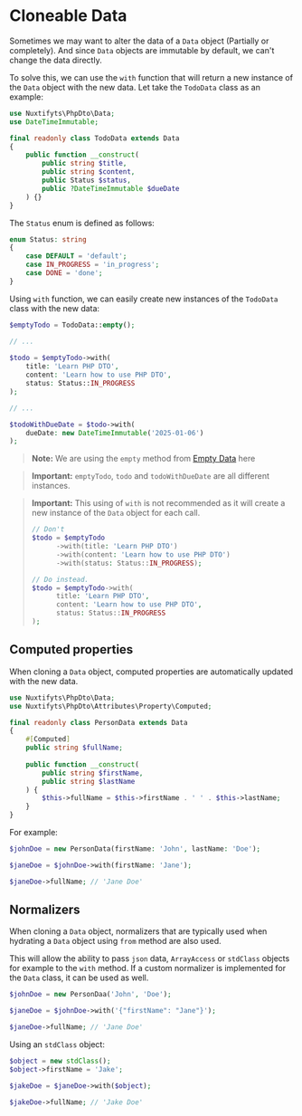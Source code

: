 Cloneable Data
= 

Sometimes we may want to alter the data of a `Data` object (Partially or completely).
And since `Data` objects are immutable by default, we can't change the data directly.

To solve this, we can use the `with` function that will return a new instance of the `Data` object with the new data.
Let take the `TodoData` class as an example:

```php
use Nuxtifyts\PhpDto\Data;
use DateTimeImmutable;

final readonly class TodoData extends Data
{
    public function __construct(
        public string $title,
        public string $content,
        public Status $status,
        public ?DateTimeImmutable $dueDate
    ) {}
}
```

The `Status` enum is defined as follows:

```php
enum Status: string
{
    case DEFAULT = 'default';
    case IN_PROGRESS = 'in_progress';
    case DONE = 'done';
}
```

Using `with` function, we can easily create new instances of the `TodoData` class with the new data:

```php
$emptyTodo = TodoData::empty();

// ...
 
$todo = $emptyTodo->with(
    title: 'Learn PHP DTO',
    content: 'Learn how to use PHP DTO',
    status: Status::IN_PROGRESS
);

// ...

$todoWithDueDate = $todo->with(
    dueDate: new DateTimeImmutable('2025-01-06')
);
```

> **Note:** We are using the `empty` method 
> from [Empty Data](https://github.com/nuxtifyts/php-dto/blob/main/docs/EmptyData.md)
> here

> **Important:** `emptyTodo`, `todo` and `todoWithDueDate` are all different instances.

> **Important:** This using of `with` is not recommended as it will create 
> a new instance of the `Data` object for each call.
> ```php
> // Don't
> $todo = $emptyTodo
>       ->with(title: 'Learn PHP DTO')
>       ->with(content: 'Learn how to use PHP DTO')
>       ->with(status: Status::IN_PROGRESS);
> 
> // Do instead.
> $todo = $emptyTodo->with(
>       title: 'Learn PHP DTO',
>       content: 'Learn how to use PHP DTO',
>       status: Status::IN_PROGRESS
> );
> ```

Computed properties
-

When cloning a `Data` object, computed properties are automatically updated with the new data.

```php
use Nuxtifyts\PhpDto\Data;
use Nuxtifyts\PhpDto\Attributes\Property\Computed;

final readonly class PersonData extends Data
{
    #[Computed]
    public string $fullName;
    
    public function __construct(
        public string $firstName,
        public string $lastName
    ) {
        $this->fullName = $this->firstName . ' ' . $this->lastName;
    }
}
```

For example: 

```php
$johnDoe = new PersonData(firstName: 'John', lastName: 'Doe');

$janeDoe = $johnDoe->with(firstName: 'Jane');

$janeDoe->fullName; // 'Jane Doe'
```

Normalizers
-

When cloning a `Data` object, normalizers that are typically used when hydrating a `Data` object
using `from` method are also used.

This will allow the ability to pass `json` data, `ArrayAccess` or `stdClass` objects for example to the `with` method.
If a custom normalizer is implemented for the `Data` class, it can be used as well.

```php
$johnDoe = new PersonDaa('John', 'Doe');

$janeDoe = $johnDoe->with('{"firstName": "Jane"}');

$janeDoe->fullName; // 'Jane Doe'
```

Using an `stdClass` object:

```php
$object = new stdClass();
$object->firstName = 'Jake';

$jakeDoe = $janeDoe->with($object);

$jakeDoe->fullName; // 'Jake Doe'
```
